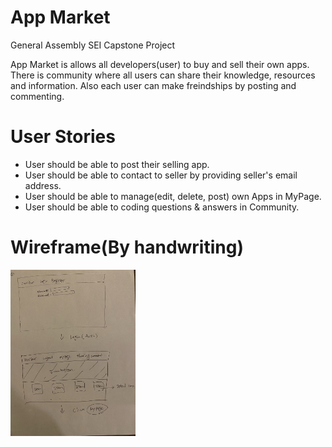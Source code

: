 # App Market
General Assembly SEI Capstone Project

App Market is allows all developers(user) to buy and sell their own apps. There is community where all users can share their knowledge, resources and information. Also each user can make freindships by posting and commenting.

# User Stories
- User should be able to post their selling app.
- User should be able to contact to seller by providing seller's email address.
- User should be able to manage(edit, delete, post) own Apps in MyPage.
- User should be able to coding questions & answers in Community.

# Wireframe(By handwriting)
<img width="200" src="./frontend/readme_img/readme1.jpeg">


